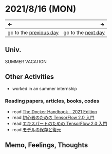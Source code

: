 # 2021/8/16 (MON)
|←|→|
|:---|---:|
go to the [previous day](./15th.md) | go to the [next day](./17th.md)

## Univ.
SUMMER VACATION

## Other Activities
- worked in an summer internship

### Reading papers, articles, books, codes
- read [The Docker Handbook – 2021 Edition](https://www.freecodecamp.org/news/the-docker-handbook/)
- read [初心者のための TensorFlow 2.0 入門](https://www.tensorflow.org/tutorials/quickstart/beginner?hl=ja)
- read [エキスパートのための TensorFlow 2.0 入門](https://www.tensorflow.org/tutorials/quickstart/advanced?hl=ja)
- read [モデルの保存と復元](https://www.tensorflow.org/tutorials/keras/save_and_load?hl=ja)

## Memo, Feelings, Thoughts

